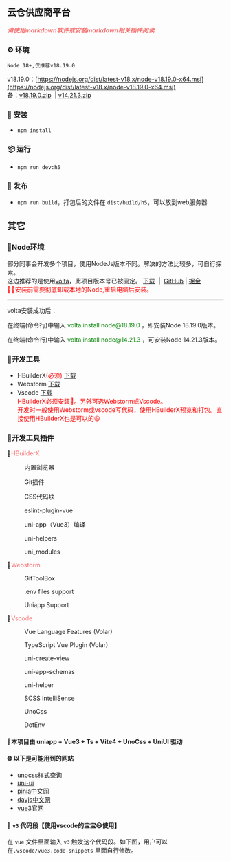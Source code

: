 ## 云仓供应商平台
**_<font color=#F56C6C>请使用markdown软件或安装markdown相关插件阅读</font>_**
### ⚙️ 环境
```
Node 18+,仅推荐v18.19.0
```
v18.19.0：[https://nodejs.org/dist/latest-v18.x/node-v18.19.0-x64.msi](https://nodejs.org/dist/latest-v18.x/node-v18.19.0-x64.msi)<br>
备：[v18.19.0.zip](https://registry.npmmirror.com/-/binary/node/v18.19.0/node-v18.19.0-win-x64.zip) &nbsp;|
[v14.21.3.zip](https://registry.npmmirror.com/-/binary/node/latest-v14.x/node-v14.21.3-win-x64.zip)

### 🔨 安装
- `npm install`

### 📦 运行
- `npm run dev:h5`

### 🔗 发布
- `npm run build`，打包后的文件在 `dist/build/h5`，可以放到web服务器

## 其它
### 🏁Node环境
部分同事会开发多个项目，使用NodeJs版本不同。解决的方法比较多，可自行探索。<br>
这边推荐的是使用[volta](https://docs.volta.sh/guide/getting-started)，此项目版本号已被固定。
[下载](https://github.com/volta-cli/volta/releases/download/v1.1.1/volta-1.1.1-windows-x86_64.msi) &nbsp;|&nbsp;
[GitHub](https://github.com/volta-cli/volta) |
[掘金](https://juejin.cn/post/7251014326739042341)
<br><font color=red>🚨🚨安装前需要彻底卸载本地的Node,重启电脑后安装。</font>
<p style="height: 1px;background-color: #cccccc;"></p>
volta安装成功后：
<p>在终端(命令行)中输入 <span style="color:green;">volta install node@18.19.0</span> ，即安装Node 18.19.0版本。</p>
<p>在终端(命令行)中输入 <span style="color:green;">volta install node@14.21.3</span> ，可安装Node 14.21.3版本。</p>

### 🔧开发工具
- HBuilderX<font color=red>(必须)</font> [下载](https://www.dcloud.io/hbuilderx.html)
- Webstorm [下载](https://www.jetbrains.com.cn/webstorm/)
- Vscode [下载](https://code.visualstudio.com/)<br>
<font color=red>HBuilderX必须安装🔖。另外可选Webstorm或Vscode。<br>
开发时一般使用Webstorm或vscode写代码，使用HBuilderX预览和打包。直接使用HBuilderX也是可以的😃</font>
### 🐳开发工具插件
📝<font color=#F56C6C>HBuilderX</font>
<div style="margin-left: 40px;">
<p>内置浏览器</p>
<p>Git插件</p>
<p>CSS代码块</p>
<p>eslint-plugin-vue</p>
<p>uni-app（Vue3）编译</p>
<p>uni-helpers</p>
<p>uni_modules</p>
</div>
📝<font color=#F56C6C>Webstorm</font>
<div style="margin-left: 40px;">
<p>GitToolBox</p>
<p>.env files support</p>
<p>Uniapp Support</p>
</div>
📝<font color=#F56C6C>Vscode</font>
<div style="margin-left: 40px;">
<p>Vue Language Features (Volar)</p>
<p>TypeScript Vue Plugin (Volar)</p>
<p>uni-create-view</p>
<p>uni-app-schemas</p>
<p>uni-helper</p>
<p>SCSS IntelliSense</p>
<p>UnoCss</p>
<p>DotEnv</p>
</div>

#### 📌本项目由 uniapp + Vue3 + Ts + Vite4 + UnoCss + UniUI 驱动
#### 🌐 以下是可能用到的网站
- [unocss样式查询](https://unocss.dev/interactive/) <br>
- [uni-ui](https://uniapp.dcloud.net.cn/component/uniui/color.html)
- [pinia中文网](https://pinia.web3doc.top/introduction.html)
- [dayjs中文网](https://dayjs.fenxianglu.cn/category/)
- [vue3官网](https://cn.vuejs.org/guide/essentials/reactivity-fundamentals.html)


#### 🎨 `v3` 代码段【使用vscode的宝宝😃使用】

在 `vue` 文件里面输入 `v3` 触发这个代码段。如下图，用户可以在`.vscode/vue3.code-snippets` 里面自行修改。
